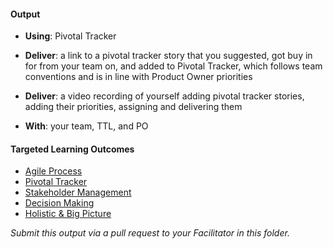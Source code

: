 #### Output
- **Using**: Pivotal Tracker
- **Deliver**: a link to a pivotal tracker story that you suggested, got buy in for from your team on, and added to Pivotal Tracker, which follows team conventions and is in line with Product Owner priorities
- **Deliver**: a video recording of yourself adding pivotal tracker stories, adding their priorities, assigning and delivering them

- **With**: your team, TTL, and PO

#### Targeted Learning Outcomes
- [Agile Process](https://github.com/andela/learningmap/tree/master/Phase-C/Entry-level%20Developer/Curriculum/21%20-%20Agile%20Process)
- [Pivotal Tracker](https://github.com/andela/learningmap/tree/master/Phase-C/Entry-level%20Developer/Curriculum/47%20-%20Pivotal%20Tracker)
- [Stakeholder Management](https://github.com/andela/learningmap/tree/master/Phase-C/Entry-level%20Developer/Curriculum/18%20-%20Stakeholder%20Management)
- [Decision Making](https://github.com/andela/learningmap/tree/master/Phase-C/Entry-level%20Developer/Curriculum/07%20-%20Decision%20Making)
- [Holistic & Big Picture](https://github.com/andela/learningmap/tree/master/Phase-C/Entry-level%20Developer/Curriculum/10%20-%20Holistic%20%26%20Big%20Picture%20Thinking)

*Submit this output via a pull request to your Facilitator in this folder.*